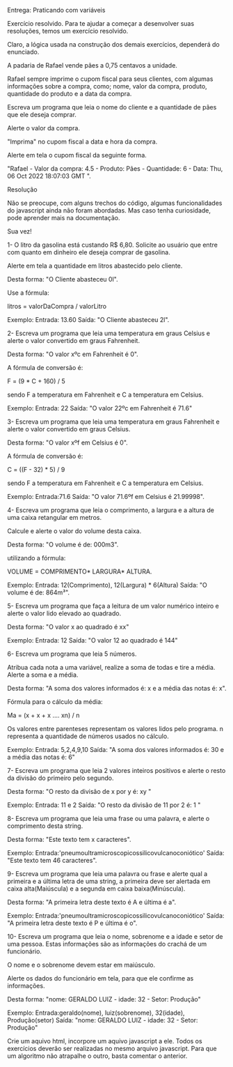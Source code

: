 Entrega: Praticando com variáveis

Exercício resolvido.
Para te ajudar a começar a desenvolver suas resoluções, temos um exercício resolvido.

Claro, a lógica usada na construção dos demais exercícios, dependerá do enunciado.

A padaria de Rafael vende pães a 0,75 centavos a unidade.

Rafael sempre imprime o cupom fiscal para seus clientes, com algumas informações sobre a compra, como; nome, valor da compra, produto, quantidade do produto e a data da compra.

Escreva um programa que leia o nome do cliente e a quantidade de pães que ele deseja comprar.

Alerte o valor da compra.

"Imprima" no cupom fiscal a data e hora da compra.

Alerte em tela o cupom fiscal da seguinte forma.

⁠"Rafael - Valor da compra: 4.5 - Produto: Pães - Quantidade: 6 - Data: Thu, 06 Oct 2022 18:07:03 GMT ".

Resolução

<!-- let nomeCliente = prompt("Digite o nome do cliente");
let qtdPaes = parseInt(prompt("Quantas unidades de pães ?"));

let valorCompra = parseFloat(qtdPaes * 0.75);

alert(`Valor da compra é: ${valorCompra.toFixed(2)}`);

let data = Date.now();
let hoje = new Date(data).toUTCString();

alert(
`${nomeCliente} - Valor da compra: ${valorCompra} - Produto: Pães - Quantidade: ${qtdPaes} - Data: ${hoje} `
); -->

Não se preocupe, com alguns trechos do código, algumas funcionalidades do javascript ainda não foram abordadas. Mas caso tenha curiosidade, pode aprender mais na documentação.


Sua vez!

1- O litro da gasolina está custando R$ 6,80. Solicite ao usuário que entre com quanto em dinheiro ele deseja comprar de gasolina.

Alerte em tela a quantidade em litros abastecido pelo cliente.

Desta forma: "O Cliente abasteceu 0l".

Use a fórmula:

⁠litros = valorDaCompra / valorLitro

Exemplo:
Entrada: 13.60
Saída: "O Cliente abasteceu 2l".

2- Escreva um programa que leia uma temperatura em graus Celsius e alerte o valor convertido em graus Fahrenheit.

Desta forma: "O valor xºc em Fahrenheit é 0".
 
A fórmula de conversão é:

⁠F = (9 * C + 160) / 5 

sendo F a temperatura em Fahrenheit e C a temperatura em Celsius.

⁠Exemplo:
Entrada: 22
Saída: "O valor 22ºc em Fahrenheit é 71.6"⁠

3- Escreva um programa que leia uma temperatura em graus Fahrenheit e alerte o valor convertido em graus Celsius. 

Desta forma: "O valor xºf em Celsius é 0".

A fórmula de conversão é:

C = ((F - 32) * 5) / 9

⁠sendo F a temperatura em Fahrenheit e C a temperatura em Celsius.

⁠Exemplo:
Entrada:71.6
Saída: "O valor 71.6ºf em Celsius é 21.99998".

4- Escreva um programa que leia o comprimento, a largura e a altura de uma caixa retangular em metros.

Calcule e alerte o valor do volume desta caixa.

Desta forma: "O volume é de: 000m3⁠".

utilizando a fórmula: 

VOLUME = COMPRIMENTO* LARGURA* ALTURA.

Exemplo:
Entrada: 12(Comprimento), 12(Largura) * 6(Altura)
Saída: "O volume é de: 864m³⁠".

5- Escreva um programa que faça a leitura de um valor numérico inteiro e alerte o valor lido elevado ao quadrado.

Desta forma: "O valor x ao quadrado é xx"

⁠⁠Exemplo:
Entrada: 12
Saída: "O valor 12 ao quadrado é 144"

6- Escreva um programa que leia 5 números.

Atribua cada nota a uma variável, realize a soma de todas e tire a média. Alerte a soma e a média.

Desta forma: "A soma dos valores informados é: x e a média das notas é: x".

Fórmula para o cálculo da média:

Ma = (x + x + x .... xn) / n

Os valores entre parenteses representam os valores lidos pelo programa. n representa a quantidade de números usados no cálculo.

Exemplo:
Entrada: 5,2,4,9,10
Saída: "A soma dos valores informados é: 30 e a média das notas é: 6"

7- Escreva um programa que leia 2 valores inteiros positivos e alerte o resto da divisão do primeiro pelo segundo.

Desta forma: "O resto da divisão de x por y é: xy "

⁠Exemplo:
Entrada: 11 e 2
Saída: "O resto da divisão de 11 por 2 é: 1 "

8- Escreva um programa que leia uma frase ou uma palavra, e alerte o comprimento desta string.

Desta forma: "Este texto tem x caracteres".

Exemplo:
Entrada:'pneumoultramicroscopicossilicovulcanoconiótico'
Saída: "Este texto tem 46 caracteres".

9- Escreva um programa que leia uma palavra ou frase e alerte qual a primeira e a última letra de uma string, a primeira deve ser alertada em caixa alta(Maiúscula) e a segunda em caixa baixa(Minúscula).

Desta forma: "A primeira letra deste texto é A e última é a".

⁠Exemplo:
Entrada:'pneumoultramicroscopicossilicovulcanoconiótico'
Saída: "A primeira letra deste texto é P e última é o".

10- Escreva um programa que leia o nome, sobrenome e a idade e setor de uma pessoa. Estas informações são as informações do crachá de um funcionário.

O nome e o sobrenome devem estar em maiúsculo.

Alerte os dados do funcionário em tela, para que ele confirme as informações.

Desta forma: "nome: GERALDO LUIZ - idade: 32 - Setor: Produção"

Exemplo:
Entrada:geraldo(nome), luiz(sobrenome), 32(idade), Produção(setor)
Saída: "nome: GERALDO LUIZ - idade: 32 - Setor: Produção"

Crie um aquivo html, incorpore um aquivo javascript a ele. Todos os exercícios deverão ser realizadas no mesmo arquivo javascript.
Para que um algoritmo não atrapalhe o outro, basta comentar o anterior.